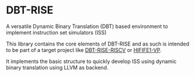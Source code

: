 # DBT-RISE
A versatile Dynamic Binary Translation (DBT) based environment to implement instruction set simulators (ISS)

This library contains the core elements of DBT-RISE and as such is intended to be part of a target project like [DBT-RISE-RISCV](https://github.com/Minres/DBT-RISE-RISCV) or [HIFIFE1-VP](https://github.com/Minres/HIFIVE1-VP).

It implements the basic structure to quickly develop ISS using dynamic binary translation using LLVM as backend.
